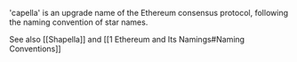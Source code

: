 'capella' is an upgrade name of the Ethereum consensus protocol, following the naming convention of star names.

See also [[Shapella]] and [[1 Ethereum and Its Namings#Naming Conventions]]
